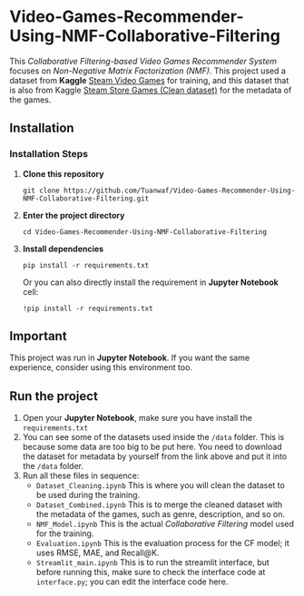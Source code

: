# Video-Games-Recommender-Using-NMF-Collaborative-Filtering

This *Collaborative Filtering-based Video Games Recommender System* focuses on *Non-Negative Matrix Factorization (NMF)*. This project used a dataset from **Kaggle** [Steam Video Games](https://www.kaggle.com/datasets/tamber/steam-video-games "Get Dataset Here") for training, and this dataset that is also from Kaggle [Steam Store Games (Clean dataset)](https://www.kaggle.com/datasets/tamber/steam-video-games "Get Dataset Here") for the metadata of the games. 

## Installation  

### Installation Steps  

1. **Clone this repository**  
   ```
   git clone https://github.com/Tuanwaf/Video-Games-Recommender-Using-NMF-Collaborative-Filtering.git
   ```
   
2. **Enter the project directory**
   ```
   cd Video-Games-Recommender-Using-NMF-Collaborative-Filtering
   ```
   
3. **Install dependencies**
   ```
   pip install -r requirements.txt
   ```

   Or you can also directly install the requirement in **Jupyter Notebook** cell:
   
   ```
   !pip install -r requirements.txt
   ```

## Important

This project was run in **Jupyter Notebook**. If you want the same experience, consider using this environment too.

## Run the project

1. Open your **Jupyter Notebook**, make sure you have install the ```requirements.txt```
2. You can see some of the datasets used inside the ```/data``` folder. This is because some data are too big to be put here. You need to download the dataset for metadata by yourself from the link above and put it into the ```/data``` folder.
3. Run all these files in sequence:
   - ```Dataset_Cleaning.ipynb``` This is where you will clean the dataset to be used during the training.
   - ```Dataset_Combined.ipynb``` This is to merge the cleaned dataset with the metadata of the games, such as genre, description, and so on.
   - ```NMF_Model.ipynb``` This is the actual *Collaborative Filtering* model used for the training.
   - ```Evaluation.ipynb``` This is the evaluation process for the CF model; it uses RMSE, MAE, and Recall@K.
   - ```Streamlit_main.ipynb``` This is to run the streamlit interface, but before running this, make sure to check the interface code at ```interface.py```; you can edit the interface code here.
